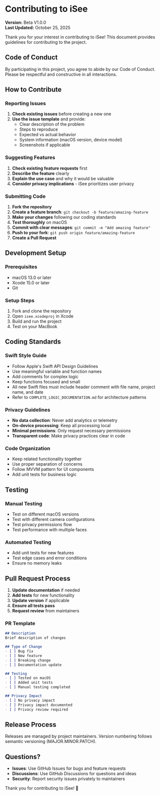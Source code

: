 # Contributing to iSee

**Version:** Beta V1.0.0  
**Last Updated:** October 25, 2025

Thank you for your interest in contributing to iSee! This document provides guidelines for contributing to the project.

## Code of Conduct

By participating in this project, you agree to abide by our Code of Conduct. Please be respectful and constructive in all interactions.

## How to Contribute

### Reporting Issues

1. **Check existing issues** before creating a new one
2. **Use the issue template** and provide:
   - Clear description of the problem
   - Steps to reproduce
   - Expected vs actual behavior
   - System information (macOS version, device model)
   - Screenshots if applicable

### Suggesting Features

1. **Check existing feature requests** first
2. **Describe the feature** clearly
3. **Explain the use case** and why it would be valuable
4. **Consider privacy implications** - iSee prioritizes user privacy

### Submitting Code

1. **Fork the repository**
2. **Create a feature branch**: `git checkout -b feature/amazing-feature`
3. **Make your changes** following our coding standards
4. **Test thoroughly** on macOS
5. **Commit with clear messages**: `git commit -m "Add amazing feature"`
6. **Push to your fork**: `git push origin feature/amazing-feature`
7. **Create a Pull Request**

## Development Setup

### Prerequisites
- macOS 13.0 or later
- Xcode 15.0 or later
- Git

### Setup Steps
1. Fork and clone the repository
2. Open `isee.xcodeproj` in Xcode
3. Build and run the project
4. Test on your MacBook

## Coding Standards

### Swift Style Guide
- Follow Apple's Swift API Design Guidelines
- Use meaningful variable and function names
- Add comments for complex logic
- Keep functions focused and small
- All new Swift files must include header comment with file name, project name, and date
- Refer to `COMPLETE_LOGIC_DOCUMENTATION.md` for architecture patterns

### Privacy Guidelines
- **No data collection**: Never add analytics or telemetry
- **On-device processing**: Keep all processing local
- **Minimal permissions**: Only request necessary permissions
- **Transparent code**: Make privacy practices clear in code

### Code Organization
- Keep related functionality together
- Use proper separation of concerns
- Follow MVVM pattern for UI components
- Add unit tests for business logic

## Testing

### Manual Testing
- Test on different macOS versions
- Test with different camera configurations
- Test privacy permissions flow
- Test performance with multiple faces

### Automated Testing
- Add unit tests for new features
- Test edge cases and error conditions
- Ensure no memory leaks

## Pull Request Process

1. **Update documentation** if needed
2. **Add tests** for new functionality
3. **Update version** if applicable
4. **Ensure all tests pass**
5. **Request review** from maintainers

### PR Template
```markdown
## Description
Brief description of changes

## Type of Change
- [ ] Bug fix
- [ ] New feature
- [ ] Breaking change
- [ ] Documentation update

## Testing
- [ ] Tested on macOS
- [ ] Added unit tests
- [ ] Manual testing completed

## Privacy Impact
- [ ] No privacy impact
- [ ] Privacy impact documented
- [ ] Privacy review required
```

## Release Process

Releases are managed by project maintainers. Version numbering follows semantic versioning (MAJOR.MINOR.PATCH).

## Questions?

- **Issues**: Use GitHub Issues for bugs and feature requests
- **Discussions**: Use GitHub Discussions for questions and ideas
- **Security**: Report security issues privately to maintainers

Thank you for contributing to iSee! 🎉

